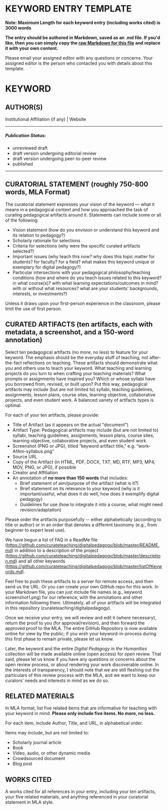 # KEYWORD ENTRY TEMPLATE

**Note: Maximum Length for each keyword entry (including works cited) is 3000 words**

**The entry should be authored in Markdown, saved as an .md file. If you'd like, then you can simply copy the [raw Markdown for this file](https://raw.githubusercontent.com/curateteaching/digitalpedagogy/master/keywords/!template.md) and replace it with your own content.**

Please email your assigned editor with any questions or concerns. Your assigned editor is the person who contacted you with details about this template.

# KEYWORD

## AUTHOR(S)
Institutional Affiliation (if any) | Website

---

##### Publication Status:
* unreviewed draft
* draft version undergoing editorial review
* draft version undergoing peer-to-peer review
* published 

--- 

## CURATORIAL STATEMENT (roughly 750-800 words, MLA Format)

The curatorial statement expresses your vision of the keyword — what it means in a pedagogical context and how you approached the task of curating pedagogical artifacts around it. Statements can include some or all of the following: 

* Vision statement (how do you envision or understand this keyword and its relation to pedagogy?)
* Scholarly rationale for selections 
* Criteria for selections (why were the specific curated artifacts selected?) 
* Important issues (why teach this now? why does this topic matter for students? for faculty? for a field? what makes this keyword unique or exemplary for digital pedagogy?) 
* Particular intersections with your pedagogical philosophy/teaching conditions (how and where do you teach issues related to this keyword? in what course(s)? with what learning expectations/outcomes in mind? with or without what resources? what are your students' backgrounds, interests, or investments?) 

Unless it draws upon your first-person experience in the classroom, please limit the use of first person. 

## CURATED ARTIFACTS (ten artifacts, each with metadata, a screenshot, and a 150-word annotation)

Select ten pedagogical artifacts (no more, no less) to feature for your keyword. The emphasis should be the everyday stuff of teaching, not after-the-fact reflections on teaching. These artifacts should demonstrate what you and others use to teach your keyword. What teaching and learning projects do you turn to when crafting your teaching materials? What prompts or assignments have inspired you? Which or whose syllabi have you borrowed from, revised, or built upon? Put this way, pedagogical artifacts may include (but are not limited to) syllabi, teaching guidelines, assignments, lesson plans, course sites, learning objective, collaborative projects, and even student work. A balanced variety of artifacts types is optimal.

For each of your ten artifacts, please provide: 

* Title of Artifact (as it appears on the actual "document")
* Artifact Type: Pedagogical artifacts may include (but are not limited to) syllabi, teaching guidelines, assignments, lesson plans, course sites, learning objective, collaborative projects, and even student work.
* Screenshot (PNG or JPG), titled “keyword artifact title,” e.g. “work-AfAm-syllabus.png”
* Source URL 
* Copy of the Artifact (in HTML, PDF, DOCX, TXT, MD, RTF, MP3, MP4, MOV, PNG, or JPG), if possible 
* Creator and Affiliation
* An annotation of **no more than 150 words** that includes:
	* Brief statement of aim/purpose of the artifact (what is it?) 
	* Brief statement on its relevance to your keyword (why is it important/useful, what does it do well, how does it exemplify digital pedagogy) 
	* Guidelines for use (how to integrate it into a course, what might need revision/adaptation)

Please order the artifacts purposefully -- either alphabetically (according to title or author) or in an order that denotes a different taxonomy (e.g., from beginner to expert level use).

We have begun a list of FAQ in a ReadMe file (https://github.com/curateteaching/digitalpedagogy/blob/master/README.md) in addition to a description of the project (https://github.com/curateteaching/digitalpedagogy/blob/master/description.md) and all other keywords (https://github.com/curateteaching/digitalpedagogy/blob/master/listOfKeywords.md). 

Feel free to push these artifacts to a server for remote access, and then send us the URL. Or you can create your own GitHub repo for this work. In your Markdown file, you can just include file names (e.g., keyword screenshot1.png) for our reference, with the annotations and other information following them. Ultimately, all of your artifacts will be integrated in this repository (curateteaching/digitalpedagogy). 

Once we receive your entry, we will review and edit it (where necessary), return the proof to you (for approval/revision), and then forward the approved proof to the MLA. The entire GitHub Repository is now available online for view by the public; if you wish your keyword-in-process during this first phase to remain private, please let us know. 

Later, the keyword and the entire *Digital Pedagogy in the Humanities* collection will be made available online (open access) for open review. That said, please let us know if you have any questions or concerns about the open review process, or about rendering your work discoverable online. In the interests of transparency, I should note that we are still fleshing out the particulars of this review process with the MLA, and we want to keep our curators' needs and interests in mind as we do so.  

## RELATED MATERIALS

In MLA format, list five related items that are informative for teaching with your keyword in mind. **Please only include five items. No more, no less.**

For each item, include Author, Title, and URL, in alphabetical order.

Items may include, but are not limited to: 
* Scholarly journal article
* Book 
* Video, audio, or other dynamic media
* Crowdsourced document 
* Blog post 

## WORKS CITED

A works cited for all references in your entry, including your ten artifacts, your five related materials, and anything referenced in your curatorial statement in MLA style.  

